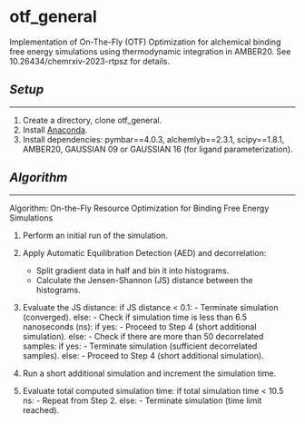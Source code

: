 # otf_general

Implementation of On-The-Fly (OTF) Optimization for alchemical binding free energy simulations using thermodynamic integration in AMBER20. See 10.26434/chemrxiv-2023-rtpsz for details.

## ***Setup***
***

1. Create a directory, clone otf_general.
2. Install [Anaconda](https://docs.anaconda.com/anaconda/install/).
3. Install dependencies: pymbar==4.0.3, alchemlyb==2.3.1, scipy==1.8.1, AMBER20, GAUSSIAN 09 or GAUSSIAN 16 (for ligand parameterization).


## ***Algorithm***
***

Algorithm: On-the-Fly Resource Optimization for Binding Free Energy Simulations

1. Perform an initial run of the simulation.

2. Apply Automatic Equilibration Detection (AED) and decorrelation:
    - Split gradient data in half and bin it into histograms.
    - Calculate the Jensen-Shannon (JS) distance between the histograms.

3. Evaluate the JS distance:
    if JS distance < 0.1:
        - Terminate simulation (converged).
    else:
        - Check if simulation time is less than 6.5 nanoseconds (ns):
            if yes:
                - Proceed to Step 4 (short additional simulation).
            else:
                - Check if there are more than 50 decorrelated samples:
                    if yes:
                        - Terminate simulation (sufficient decorrelated samples).
                    else:
                        - Proceed to Step 4 (short additional simulation).

4. Run a short additional simulation and increment the simulation time.

5. Evaluate total computed simulation time:
    if total simulation time < 10.5 ns:
        - Repeat from Step 2.
    else:
        - Terminate simulation (time limit reached).
